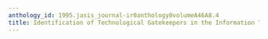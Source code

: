 ```yaml
---
anthology_id: 1995.jasis_journal-ir0anthology0volumeA46A8.4
title: Identification of Technological Gatekeepers in the Information Technology Profession
---
```

